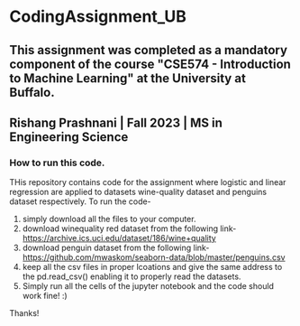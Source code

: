 # CodingAssignment_UB

## This assignment was completed as a mandatory component of the course "CSE574 - Introduction to Machine Learning" at the University at Buffalo. 
## Rishang Prashnani | Fall 2023 | MS in Engineering Science

### How to run this code.

THis repository contains code for the assignment where logistic and linear regression are applied to datasets wine-quality dataset and penguins dataset respectively.
To run the code-
1. simply download all the files to your computer. 
2. download winequality red dataset from the following link- https://archive.ics.uci.edu/dataset/186/wine+quality
3. download penguin dataset from the following link- https://github.com/mwaskom/seaborn-data/blob/master/penguins.csv
4. keep all the csv files in proper lcoations and give the same address to the pd.read_csv() enabling it to properly read the datasets.
5. Simply run all the cells of the jupyter notebook and the code should work fine! :)




Thanks!
